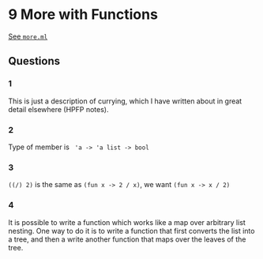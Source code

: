 # 9 More with Functions

[See `more.ml`](/09/more.ml)

## Questions

### 1

This is just a description of currying, which I have written about in great
detail elsewhere (HPFP notes).

### 2

Type of member is ` 'a -> 'a list -> bool`

### 3

`((/) 2)` is the same as `(fun x -> 2 / x)`, we want `(fun x -> x / 2)`

### 4

It is possible to write a function which works like a map over arbitrary list
nesting. One way to do it is to write a function that first converts the list
into a tree, and then a write another function that maps over the leaves of the
tree.


